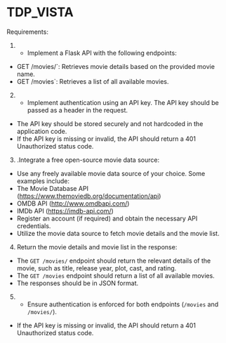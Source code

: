 # TDP_VISTA

Requirements:
1. - Implement a Flask API with the following endpoints:
- GET /movies/`: Retrieves movie details based on the provided movie name.
- GET /movies`: Retrieves a list of all available movies.
2. - Implement authentication using an API key. The API key should be passed as a
header in the request.
- The API key should be stored securely and not hardcoded in the application code.
- If the API key is missing or invalid, the API should return a 401 Unauthorized status
code.
3. .Integrate a free open-source movie data source:
- Use any freely available movie data source of your choice. Some examples
include:
- The Movie Database API (https://www.themoviedb.org/documentation/api)
- OMDB API (http://www.omdbapi.com/)
- IMDb API (https://imdb-api.com/)
- Register an account (if required) and obtain the necessary API credentials.
- Utilize the movie data source to fetch movie details and the movie list.
4. Return the movie details and movie list in the response:
- The `GET /movies/` endpoint should return the relevant details of the movie, such
as title, release year, plot, cast, and rating.
- The `GET /movies` endpoint should return a list of all available movies.
- The responses should be in JSON format.
5. - Ensure authentication is enforced for both endpoints (`/movies` and `/movies/`).
- If the API key is missing or invalid, the API should return a 401 Unauthorized status
code.
